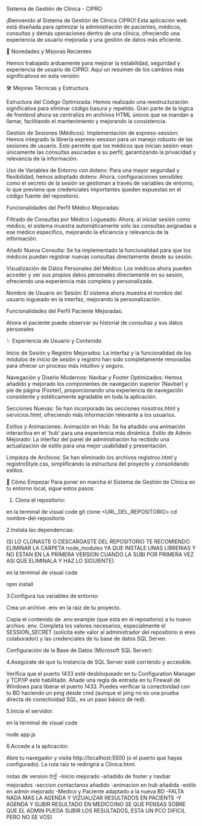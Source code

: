 Sistema de Gestión de Clínica - CIPRO

¡Bienvenido al Sistema de Gestión de Clínica CIPRO! Esta aplicación web está diseñada para optimizar la administración de pacientes, médicos, consultas y demás operaciones dentro de una clínica, ofreciendo una experiencia de usuario mejorada y una gestión de datos más eficiente.

🚀 Novedades y Mejoras Recientes

Hemos trabajado arduamente para mejorar la estabilidad, seguridad y experiencia de usuario de CIPRO. Aquí un resumen de los cambios más significativos en esta versión:

🛠️ Mejoras Técnicas y Estructura

Estructura del Código Optimizada: Hemos realizado una reestructuración significativa para eliminar código basura y repetido. Gran parte de la lógica de frontend ahora se centraliza en archivos HTML únicos que se mandan a llamar, facilitando el mantenimiento y mejorando la consistencia.

Gestión de Sesiones (Médicos):
Implementación de express-session: Hemos integrado la librería express-session para un manejo robusto de las sesiones de usuario. Esto permite que los médicos que inician sesión vean únicamente las consultas asociadas a su perfil, garantizando la privacidad y relevancia de la información.

Uso de Variables de Entorno con dotenv: Para una mayor seguridad y flexibilidad, hemos adoptado dotenv. Ahora, configuraciones sensibles como el secreto de la sesión se gestionan a través de variables de entorno, lo que previene que credenciales importantes queden expuestas en el código fuente del repositorio.

Funcionalidades del Perfil Médico Mejoradas:

Filtrado de Consultas por Médico Logueado: Ahora, al iniciar sesión como médico, el sistema muestra automáticamente solo las consultas asignadas a ese médico específico, mejorando la eficiencia y relevancia de la información.

Añadir Nueva Consulta: Se ha implementado la funcionalidad para que los médicos puedan registrar nuevas consultas directamente desde su sesión.

Visualización de Datos Personales del Médico: Los médicos ahora pueden acceder y ver sus propios datos personales directamente en su sesión, ofreciendo una experiencia más completa y personalizada.

Nombre de Usuario en Sesión: El sistema ahora muestra el nombre del usuario logueado en la interfaz, mejorando la personalización.

Funcionalidades del Perfil Paciente Mejoradas:

Ahora el paciente puede observar su historial de consultas y sus datos personales 

✨ Experiencia de Usuario y Contenido

Inicio de Sesión y Registro Mejorados: La interfaz y la funcionalidad de los módulos de inicio de sesión y registro han sido completamente renovadas para ofrecer un proceso más intuitivo y seguro.

Navegación y Diseño Modernos:
Navbar y Footer Optimizados: Hemos añadido y mejorado los componentes de navegación superior (Navbar) y pie de página (Footer), proporcionando una experiencia de navegación consistente y estéticamente agradable en toda la aplicación.

Secciones Nuevas: Se han incorporado las secciones nosotros.html y servicios.html, ofreciendo más información relevante a los usuarios.

Estilos y Animaciones:
Animación en Hub: Se ha añadido una animación interactiva en el 'hub' para una experiencia más dinámica.
Estilo de Admin Mejorado: La interfaz del panel de administración ha recibido una actualización de estilo para una mejor usabilidad y presentación.

Limpieza de Archivos: Se han eliminado los archivos registroo.html y registroStyle.css, simplificando la estructura del proyecto y consolidando estilos.

🚀 Cómo Empezar
Para poner en marcha el Sistema de Gestión de Clínica en tu entorno local, sigue estos pasos:

1. Clona el repositorio:

en la terminal de visual code 
git clone <URL_DEL_REPOSITORIO>
cd nombre-del-repositorio

2.Instala las dependencias:

(SI LO CLONASTE O DESCARGASTE DEL REPOSITORIO TE RECOMIENDO ELIMINAR LA CARPETA node_modules YA QUE INSTALE UNAS LIBRERIAS Y NO ESTAN EN LA PRIMERA VERSION CUANDO LA SUBI POR PRIMERA VEZ ASI QUE ELIMINALA  Y HAZ LO SIGUIENTE)

en la terminal de visual code 

npm install

3.Configura tus variables de entorno:

Crea un archivo .env en la raíz de tu proyecto.

Copia el contenido de .env.example (que está en el repositorio) a tu nuevo archivo .env.
Completa los valores necesarios, especialmente el SESSION_SECRET (solicita este valor al administrador del repositorio si eres colaborador) y las credenciales de tu base de datos SQL Server.

Configuración de la Base de Datos (Microsoft SQL Server):

4.Asegúrate de que tu instancia de SQL Server esté corriendo y accesible.

Verifica que el puerto 1433 esté desbloqueado en tu Configuration Manager y TCP/IP esté habilitado.
Añade una regla de entrada en tu Firewall de Windows para liberar el puerto 1433.
Puedes verificar la conectividad con tu BD haciendo un ping desde cmd (aunque el ping no es una prueba directa de conectividad SQL, es un paso básico de red).

5.Inicia el servidor:

en la terminal de visual code 

node app.js

6.Accede a la aplicación:

Abre tu navegador y visita http://localhost:5500 (o el puerto que hayas configurado). La ruta raíz te redirigirá a Clinica.html.

notas de version 🤓☝️
-inicio mejorado
-añadido de footer y navbar mejorados
-seccion contactanos añadido
-animacion en hub añadida
-estilo en admin mejorado
-Medico y Paciente adaptado a la nueva BD
-FALTA NADA MAS LA AGENDA Y VIZUALIZAR RESULTADOS EN PACIENTE
-Y AGENDA Y SUBIR RESULTADO EN MEDICO(NO SE QUE PENSAS SOBRE QUE EL ADMIN PUEDA SUBIR LOS RESULTADOS, ESTA UN PCO DIFICIL PERO NO SE VOS)